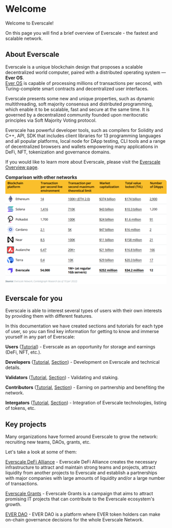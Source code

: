 # Welcome

Welcome to Everscale!

On this page you will find a brief overview of Everscale - the fastest and scalable network.

## About Everscale

Everscale is a unique blockchain design that proposes a scalable decentralized world computer, paired with a distributed operating system — **Ever OS**.  
[Ever OS](../develop/architecture/ever-os.md) is capable of processing millions of transactions per second, with Turing-complete smart contracts and decentralized user interfaces.  

Everscale presents some new and unique properties, such as dynamic multithreading, soft majority consensus and distributed programming, which enable it to be scalable, fast and secure at the same time. It is governed by a decentralized community founded upon meritocratic principles via Soft Majority Voting protocol.  

Everscale has powerful developer tools, such as compilers for Solidity and C++, API, SDK that includes client libraries for 13 programming languages and all popular platforms, local node for DApp testing, CLI tools and a range of decentralized browsers and wallets empowering many applications in DeFi, NFT, tokenization and governance domains.

If you would like to learn more about Everscale, please visit the [Everscale Overview page](everscale-overview).

**Comparison with other networks**
![Comparison with other networks](img/comparison.svg)

## Everscale for you

Everscale is able to interest several types of users with their own interests by providing them with different features.

In this documentation we have created sections and tutorials for each type of user, so you can find key information for getting to know and immerse yourself in any part of Everscale:

**Users** ([Tutorial](tutorial/users.md)) - Everscale as an opportunity for storage and earnings (DeFi, NFT, etc.).

**Developers** ([Tutorial](tutorial/developers.md), [Section](../develop/)) - Development on Everscale and technical details.

**Validators** ([Tutorial](tutorial/validators.md), [Section](../validate/)) - Validating and staking. 

**Contributors** ([Tutorial](tutorial/contributors.md), [Section](../contribute/)) - Earning on partnership and benefiting the network.

**Intergators** ([Tutorial](../integrate/tutorial/), [Section](../integrate/)) - Integration of Everscale technologies, listing of tokens, etc.

## Key projects

Many organizations have formed around Everscale to grow the network: recruiting new teams, DAOs, grants, etc.

Let's take a look at some of them:

[Everscale DeFi Alliance](https://everalliance.org/) - Everscale DeFi Alliance creates the necessary infrastructure to attract and maintain strong teams and projects, attract liquidity from another projects to Everscale and establish a partnerships with major companies with large amounts of liquidity and/or a large number of transactions.

[Everscale Grants](https://everscale.network/developers/grants) - Everscale Grants is a campaign that aims to attract promising IT projects that can contribute to the Everscale ecosystem's growth. 

[EVER DAO](https://everdao.net/governance) - EVER DAO is a platform where EVER token holders can make on-chain governance decisions for the whole Everscale Network.